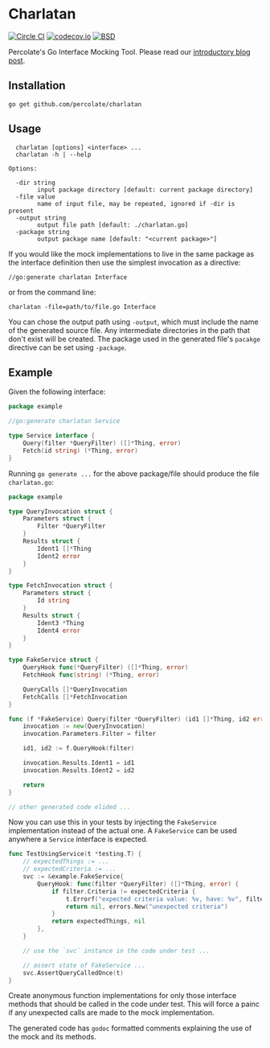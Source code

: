 # Charlatan

[![Circle CI](https://circleci.com/gh/percolate/charlatan.svg?style=svg)](https://circleci.com/gh/percolate/charlatan)
[![codecov.io](https://codecov.io/github/percolate/charlatan/coverage.svg?branch=master)](https://codecov.io/github/percolate/charlatan?branch=master)
[![BSD](https://img.shields.io/badge/license-BSD-blue.svg)](https://github.com/percolate/charlatan/blob/master/LICENSE)

Percolate's Go Interface Mocking Tool.  Please read our [introductory blog post](https://medium.com/percolate-engineering/introducing-charlatan-df9b5d3d3107).

## Installation

    go get github.com/percolate/charlatan

## Usage

```
  charlatan [options] <interface> ...
  charlatan -h | --help

Options:

  -dir string
        input package directory [default: current package directory]
  -file value
        name of input file, may be repeated, ignored if -dir is present
  -output string
        output file path [default: ./charlatan.go]
  -package string
        output package name [default: "<current package>"]
```

If you would like the mock implementations to live in the same package
as the interface definition then use the simplest invocation as a
directive:

    //go:generate charlatan Interface

or from the command line:

    charlatan -file=path/to/file.go Interface

You can chose the output path using `-output`, which must include the
name of the generated source file.  Any intermediate directories in the
path that don't exist will be created.  The package used in the
generated file's `pacakge` directive can be set using `-package`.

## Example

Given the following interface:

```go
package example

//go:generate charlatan Service

type Service interface {
	Query(filter *QueryFilter) ([]*Thing, error)
	Fetch(id string) (*Thing, error)
}
```

Running `go generate ...` for the above package/file should produce
the file `charlatan.go`:

```go
package example

type QueryInvocation struct {
	Parameters struct {
		Filter *QueryFilter
	}
	Results struct {
		Ident1 []*Thing
		Ident2 error
	}
}

type FetchInvocation struct {
	Parameters struct {
		Id string
	}
	Results struct {
		Ident3 *Thing
		Ident4 error
	}
}

type FakeService struct {
	QueryHook func(*QueryFilter) ([]*Thing, error)
	FetchHook func(string) (*Thing, error)

	QueryCalls []*QueryInvocation
	FetchCalls []*FetchInvocation
}

func (f *FakeService) Query(filter *QueryFilter) (id1 []*Thing, id2 error) {
	invocation := new(QueryInvocation)
	invocation.Parameters.Filter = filter

	id1, id2 := f.QueryHook(filter)

	invocation.Results.Ident1 = id1
	invocation.Results.Ident2 = id2

	return
}

// other generated code elided ...
```

Now you can use this in your tests by injecting the `FakeService`
implementation instead of the actual one.  A `FakeService` can be used
anywhere a `Service` interface is expected.

```go
func TestUsingService(t *testing.T) {
	// expectedThings := ...
	// expectedCriteria := ...
	svc := &example.FakeService{
		QueryHook: func(filter *QueryFilter) ([]*Thing, error) {
			if filter.Criteria != expectedCriteria {
				t.Errorf("expected criteria value: %v, have: %v", filter.Criteria, expectedCriteria)
				return nil, errors.New("unexpected criteria")
			}
			return expectedThings, nil
		},
	}

	// use the `svc` instance in the code under test ...

	// assert state of FakeService ...
	svc.AssertQueryCalledOnce(t)
}
```

Create anonymous function implementations for only those interface
methods that should be called in the code under test.  This will force
a painc if any unexpected calls are made to the mock implementation.

The generated code has `godoc` formatted comments explaining the use
of the mock and its methods.
